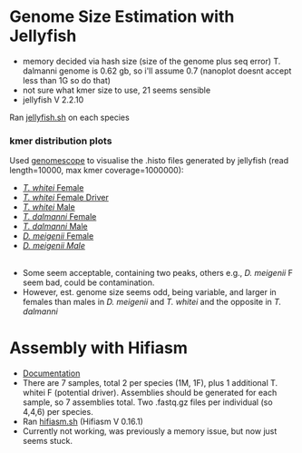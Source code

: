 
# **Genome Size Estimation with Jellyfish**
* memory decided via hash size (size of the genome plus seq error) T. dalmanni genome is 0.62 gb, so i'll assume 0.7 (nanoplot doesnt accept less than 1G so do that)
* not sure what kmer size to use, 21 seems sensible 
* jellyfish V 2.2.10

Ran [jellyfish.sh](https://github.com/BenAlston/stalkie_ref_genome_assembly/blob/main/scripts/jellyfish.sh) on each species

### **kmer distribution plots**
Used [genomescope](http://qb.cshl.edu/genomescope/) to visualise the .histo files generated by jellyfish (read length=10000, max kmer coverage=1000000):
- [_T. whitei_ Female](http://genomescope.org/analysis.php?code=blR2SdZ6dlrwedM2Fgs8)
- [_T. whitei_ Female Driver](http://genomescope.org/analysis.php?code=VjP3GGnGS6YEajK6XUB1)
- [_T. whitei_ Male](http://genomescope.org/analysis.php?code=XWsvvvcObVy7x83qxEAu)
- [_T. dalmanni_ Female](http://genomescope.org/analysis.php?code=7NAz3STmNnNqW83R5kLc)
- [_T. dalmanni_ Male](http://genomescope.org/analysis.php?code=TW147FQXJ18A79EpLjEc)
- [_D. meigenii_ Female](http://genomescope.org/analysis.php?code=4tooUMZucAlqGmV0V0E8)
- [_D. meigenii Male_](http://genomescope.org/analysis.php?code=ISWwt723ucFqtJJKRgrT) 
<br><br>
* Some seem acceptable, containing two peaks, others e.g., _D. meigenii_ F seem bad, could be contamination.
* However, est. genome size seems odd, being variable, and larger in females than males in _D. meigenii_ and _T. whitei_ and the opposite in _T. dalmanni_

# **Assembly with Hifiasm**
* [Documentation](https://github.com/chhylp123/hifiasm)
* There are 7 samples, total 2 per species (1M, 1F), plus 1 additional T. whitei F (potential driver). Assemblies should be generated for each sample, so 7 assemblies total. Two .fastq.gz files per individual (so 4,4,6) per species.
* Ran [hifiasm.sh](https://github.com/BenAlston/stalkie_ref_genome_assembly/blob/main/scripts/hifiasm.sh) (Hifiasm V 0.16.1)
* Currently not working, was previously a memory issue, but now just seems stuck.
  
